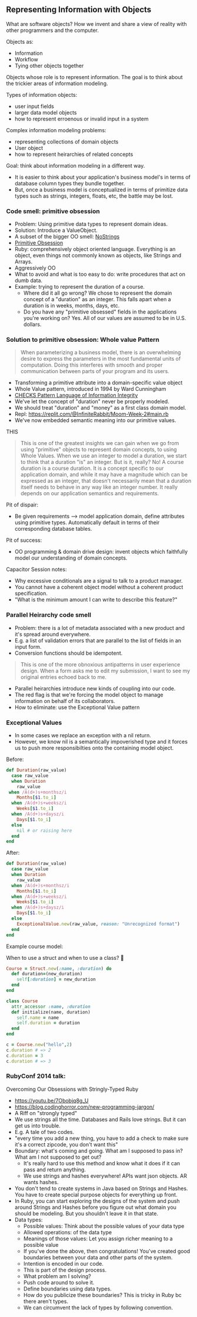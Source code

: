 ## Representing Information with Objects

What are software objects? How we invent and share a view of reality with other programmers and the computer.

Objects as:

- Information
- Workflow
- Tying other objects together

Objects whose role is to represent information. The goal is to think about the trickier areas of information modeling.

Types of information objects:

- user input fields
- larger data model objects
- how to represent erroenous or invalid input in a system

Complex information modeling problems:

- representing collections of domain objects
- User object
- how to represent heirarchies of related concepts

Goal: think about information modeling in a different way.

- It is easier to think about your application's business model's in terms of database column types they bundle together.
- But, once a business model is conceptualized in terms of primitize data types such as strings, integers, floats, etc, the battle may be lost.

### Code smell: primitive obsession

- Problem: Using primitive data types to represent domain ideas.
- Solution: Introduce a ValueObject.
- A subset of the bigger OO smell: [NoStrings](http://wiki.c2.com/?NoStrings)
- [Primitive Obsession](http://wiki.c2.com/?PrimitiveObsession)
- Ruby: comprehensively object oriented language. Everything is an object, even things not commonly known as objects, like Strings and Arrays.
- Aggressively OO
- What to avoid and what is too easy to do: write procedures that act on dumb data.
- Example: trying to represent the duration of a course.
  - Where did it all go wrong? We chose to represent the domain concept of a "duration" as an integer. This falls apart when a duration is in weeks, months, days, etc.
  - Do you have any "primitive obsessed" fields in the applications you're working on? Yes. All of our values are assumed to be in U.S. dollars.

### Solution to primitive obsession: Whole value Pattern

> When parameterizing a business model, there is an overwhelming desire to express the parameters in the most fundamental units of computation.
> Doing this interferes with smooth and proper communication between parts of your program and its users.

- Transforming a primitive attribute into a domain-specific value object
- Whole Value pattern, introduced in 1994 by Ward Cunningham
- [CHECKS Pattern Language of Information Integrity](http://c2.com/ppr/checks.html)
- We've let the concept of "duration" never be properly modeled.
- We should treat "duration" and "money" as a first class domain model.
- Repl: https://replit.com/@InfiniteRabbit/Moom-Week-2#main.rb
- We've now embedded semantic meaning into our primitive values.

THIS

> This is one of the greatest insights we can gain when we go from using "primitive" objects to represent domain concepts, to using Whole Values. When we use an integer to model a duration, we start to think that a duration "is" an integer. But is it, really? No! A course duration is a course duration. It is a concept specific to our application domain, and while it may have a magnitude which can be expressed as an integer, that doesn't necessarily mean that a duration itself needs to behave in any way like an integer number. It really depends on our application semantics and requirements.


Pit of dispair:

- Be given requirements --> model application domain, define attributes using primitive types. Automatically default in terms of their corresponding database tables.

Pit of success:

- OO programming & domain drive design: invent objects which faithfully model our understanding of domain concepts.

Capacitor Session notes:

- Why excessive conditionals are a signal to talk to a product manager.
- You cannot have a coherent object model without a coherent product specification.
- "What is the minimum amount I can write to describe this feature?"

### Parallel Heirarchy code smell

- Problem: there is a lot of metadata associated with a new product and it's spread around everywhere.
- E.g. a list of validation errors that are parallel to the list of fields in an input form.
- Conversion functions should be idempotent.

> This is one of the more obnoxious antipatterns in user experience design. When a form asks me to edit my submission, I want to see my original entries echoed back to me.

- Parallel heirarchies introduce new kinds of coupling into our code.
- The red flag is that we're forcing the model object to manage information on behalf of its collaborators.
- How to eliminate: use the Exceptional Value pattern

### Exceptional Values

- In some cases we replace an exception with a nil return.
- However, we know nil is a semantically impoverished type and it forces us to push more responsibilties onto the containing model object.

Before:

```ruby
def Duration(raw_value)
  case raw_value
  when Duration
    raw_value
 when /A(d+)s+monthsz/i
    Months[$1.to_i]
  when /A(d+)s+weeksz/i
    Weeks[$1.to_i]
  when /A(d+)s+daysz/i
    Days[$1.to_i]
  else
    nil # or raising here
  end
end
```

After:

```ruby
def Duration(raw_value)
  case raw_value
  when Duration
    raw_value
  when /A(d+)s+monthsz/i
    Months[$1.to_i]
  when /A(d+)s+weeksz/i
    Weeks[$1.to_i]
  when /A(d+)s+daysz/i
    Days[$1.to_i]
  else
    ExceptionalValue.new(raw_value, reason: "Unrecognized format")
  end
end
```

Example course model:

When to use a struct and when to use a class? 🤔

```ruby
Course = Struct.new(:name, :duration) do
  def duration=(new_duration)
    self[:duration] = new_duration
  end
end

class Course
  attr_accessor :name, :duration
  def initialize(name, duration)
    self.name = name
    self.duration = duration
  end
end

c = Course.new("hello",2)
c.duration # => 2
c.duration = 3
c.duration # => 3
```

### RubyConf 2014 talk:
Overcoming Our Obsessions with Stringly-Typed Ruby

- https://youtu.be/7Obobjq8g_U
- https://blog.codinghorror.com/new-programming-jargon/
- A Riff on "strongly typed"
- We use strings all the time. Databases and Rails love strings. But it can get us into trouble.
- E.g. A tale of two codes.
- "every time you add a new thing, you have to add a check to make sure it's a correct zipcode, you don't want this"
- Boundary: what's coming and going. What am I supposed to pass in? What am I not supposed to get out?
  - It's really hard to use this method and know what it does if it can pass and return anything.
  - We use strings and hashes everywhere! APIs want json objects. AR wants hashes.
- You don't tend to create systems in Java based on Strings and Hashes. You have to create special purpose objects for everything up front.
- In Ruby, you can start exploring the designs of the system and push around Strings and Hashes before you figure out what domain you should be modeling. But you shouldn't leave it in that state.
- Data types: 
  - Possible values: Think about the possible values of your data type
  - Allowed operations: of the data type
  - Meanings of those values: Let you assign richer meaning to a possible value
  - If you've done the above, then congratulations! You've created good boundaries between your data and other parts of the system.
  -  Intention is encoded in our code.
  -  This is part of the design process. 
  -  What problem am I solving?
  -  Push code around to solve it.
  -  Define boundaries using data types.
  - How do you publicize these boundaries? This is tricky in Ruby bc there aren't types.
  - We can circumvent the lack of types by following convention.




